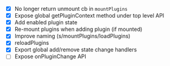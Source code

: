 - [x] No longer return unmount cb in `mountPlugins`
- [x] Expose global getPluginContext method under top level API
- [x] Add enabled plugin state
- [x] Re-mount plugins when adding plugin (if mounted)
- [x] Improve naming (s/mountPlugins/loadPlugins)
- [x] reloadPlugins
- [x] Export global add/remove state change handlers
- [ ] Expose onPluginChange API
